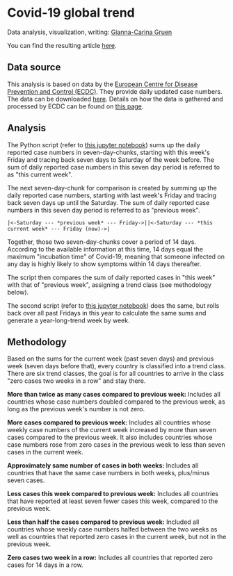 # Covid-19 global trend

Data analysis, visualization, writing: [Gianna-Carina Gruen](https://twitter.com/giannagruen)

You can find the resulting article [here]().

## Data source

This analysis is based on data by the [European Centre for Disease Prevention and Control (ECDC)](https://www.ecdc.europa.eu/en). They provide daily updated case numbers. The data can be downloaded [here](https://www.ecdc.europa.eu/en/publications-data/download-todays-data-geographic-distribution-covid-19-cases-worldwide). Details on how the data is gathered and processed by ECDC can be found on [this page](https://www.ecdc.europa.eu/en/covid-19/data-collection).


## Analysis

The Python script (refer to [this jupyter notebook](Trend-Corona.ipynb)) sums up the daily reported case numbers in seven-day-chunks, starting with this week's Friday and tracing back seven days to Saturday of the week before. The sum of daily reported case numbers in this seven day period is referred to as "this current week".

The next seven-day-chunk for comparison is created by summing up the daily reported case numbers, starting with last week's Friday and tracing back seven days up until the Saturday. The sum of daily reported case numbers in this seven day period is referred to as "previous week".

`|<-Saturday --- *previous week* --- Friday->||<-Saturday --- *this current week* --- Friday (now)->|`

Together, those two seven-day-chunks cover a period of 14 days. According to the available information at this time, 14 days equal the maximum "incubation time" of Covid-19, meaning that someone infected on any day is highly likely to show symptoms within 14 days thereafter.

The script then compares the sum of daily reported cases in "this week" with that of "previous week", assigning a trend class (see methodology below).

The second script (refer to [this jupyter notebook](Trend-Corona-Past-Weeks.ipynb)) does the same, but rolls back over all past Fridays in this year to calculate the same sums and generate a year-long-trend week by week.


## Methodology

Based on the sums for the current week (past seven days) and previous week (seven days before that), every country is classified into a trend class. There are six trend classes, the goal is for all countries to arrive in the class "zero cases two weeks in a row" and stay there.

**More than twice as many cases compared to previous week:**
Includes all countries whose case numbers doubled compared to the previous week, as long as the previous week's number is not zero.

**More cases compared to previous week:**
Includes all countries whose weekly case numbers of the current week increased by more than seven cases compared to the previous week. It also includes countries whose case numbers rose from zero cases in the previous week to less than seven cases in the current week.

**Approximately same number of cases in both weeks:**
Includes all countries that have the same case numbers in both weeks, plus/minus seven cases.

**Less cases this week compared to previous week:**
Includes all countries that have reported at least seven fewer cases this week, compared to the previous week.

**Less than half the cases compared to previous week:**
Included all countries whose weekly case numbers halfed between the two weeks as well as countries that reported zero cases in the current week, but not in the previous week.

**Zero cases two week in a row:**
Includes all countries that reported zero cases for 14 days in a row.